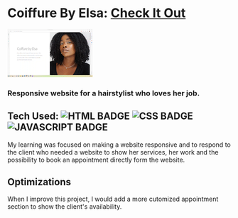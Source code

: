 # Coiffure By Elsa: <a href="https://elsacoiffure.netlify.app/" target="_blank">Check It Out</a>

<a href="https://elsacoiffure.netlify.app/" target="_blank"><img src="https://github.com/OrnellaTchinda/coiffure-by-elsa/blob/8d3937ba5fb70f3fe8dc90aa60c1786b36946e0b/coiffure-video.gif" /></a>

### Responsive website for a hairstylist who loves her job.

## Tech Used: ![HTML BADGE](https://img.shields.io/static/v1?label=|&message=HTML5&color=23555f&style=plastic&logo=html5)  ![CSS BADGE](https://img.shields.io/static/v1?label=|&message=CSS3&color=285f65&style=plastic&logo=css3)  ![JAVASCRIPT BADGE](https://img.shields.io/static/v1?label=|&message=JAVASCRIPT&color=3c7f5d&style=plastic&logo=javascript)

My learning was focused on making a website responsive and to respond to the client who needed a website to show her services, her work and the possibility to book an appointment directly form the website. 

## Optimizations

When I improve this project, I would add a more cutomized appointment section to show the client's availability.

